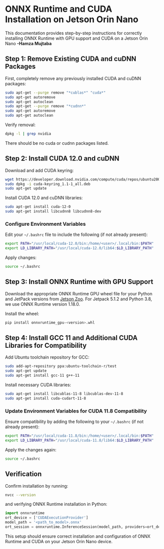 # ONNX Runtime and CUDA Installation on Jetson Orin Nano

This documentation provides step-by-step instructions for correctly installing ONNX Runtime with GPU support and CUDA on a Jetson Orin Nano **-Hamza Mujtaba**

## Step 1: Remove Existing CUDA and cuDNN Packages

First, completely remove any previously installed CUDA and cuDNN packages:

```bash
sudo apt-get --purge remove "*cublas*" "cuda*"
sudo apt-get autoremove
sudo apt-get autoclean
sudo apt-get --purge remove "*cudnn*"
sudo apt-get autoremove
sudo apt-get autoclean
```

Verify removal:

```bash
dpkg -l | grep nvidia
```

There should be no cuda or cudnn packages listed.

## Step 2: Install CUDA 12.0 and cuDNN

Download and add CUDA keyring:

```bash
wget https://developer.download.nvidia.com/compute/cuda/repos/ubuntu2004/arm64/cuda-keyring_1.1-1_all.deb
sudo dpkg -i cuda-keyring_1.1-1_all.deb
sudo apt-get update
```

Install CUDA 12.0 and cuDNN libraries:

```bash
sudo apt-get install cuda-12-0
sudo apt-get install libcudnn8 libcudnn8-dev
```

### Configure Environment Variables

Edit your `~/.bashrc` file to include the following (if not already present):

```bash
export PATH="/usr/local/cuda-12.0/bin:/home/<user>/.local/bin:$PATH"
export LD_LIBRARY_PATH="/usr/local/cuda-12.0/lib64:$LD_LIBRARY_PATH"
```

Apply changes:

```bash
source ~/.bashrc
```

## Step 3: Install ONNX Runtime with GPU Support

Download the appropriate ONNX Runtime GPU wheel file for your Python and JetPack versions from [Jetson Zoo](https://elinux.org/Jetson_Zoo#ONNX_Runtime). For Jetpack 5.1.2 and Python 3.8, we use ONNX Runtime version 1.18.0.

Install the wheel:

```bash
pip install onnxruntime_gpu-<version>.whl
```

## Step 4: Install GCC 11 and Additional CUDA Libraries for Compatibility

Add Ubuntu toolchain repository for GCC:

```bash
sudo add-apt-repository ppa:ubuntu-toolchain-r/test
sudo apt-get update
sudo apt-get install gcc-11 g++-11
```

Install necessary CUDA libraries:

```bash
sudo apt-get install libcublas-11-8 libcublas-dev-11-8
sudo apt-get install cuda-cudart-11-8
```

### Update Environment Variables for CUDA 11.8 Compatibility

Ensure compatibility by adding the following to your `~/.bashrc` (if not already present):

```bash
export PATH="/usr/local/cuda-11.8/bin:/home/<user>/.local/bin:$PATH"
export LD_LIBRARY_PATH="/usr/local/cuda-11.8/lib64:$LD_LIBRARY_PATH"
```

Apply the changes again:

```bash
source ~/.bashrc
```

## Verification

Confirm installation by running:

```bash
nvcc --version
```

and verifying ONNX Runtime installation in Python:

```python
import onnxruntime
ort_device = ['CUDAExecutionProvider']
model_path = '<path_to_model>.onnx'
ort_session = onnxruntime.InferenceSession(model_path, providers=ort_device)
```

This setup should ensure correct installation and configuration of ONNX Runtime and CUDA on your Jetson Orin Nano device.

